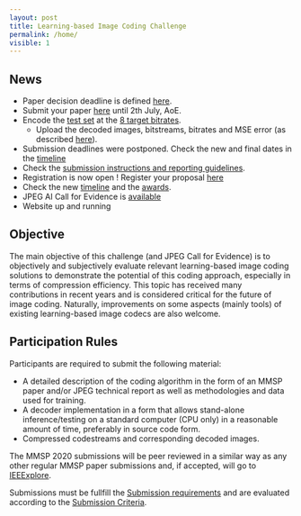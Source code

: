 ```yaml
---
layout: post
title: Learning-based Image Coding Challenge
permalink: /home/
visible: 1
---
```


## News
* Paper decision deadline is defined [here](https://attend.ieee.org/mmsp-2020/important-dates/).
* Submit your paper [here](https://www.conftool.org/mmsp2020/index.php) until 2th July, AoE.
* Encode the [test set](/test_images/) at the [8 target bitrates](/4-eval_proc/). 
	* Upload the decoded images, bitstreams, bitrates and MSE error (as described [here](/sub_instructs/)).
* Submission deadlines were postponed. Check the new and final dates in the [timeline](/0-time/)
* Check the [submission instructions and reporting guidelines](/sub_instructs/).
* Registration is now open ! Register your proposal [here](https://forms.gle/uLwJZFZYQgx8NaYh9)
* Check the new [timeline](/0-time/) and the [awards](/1-awards/).
* JPEG AI Call for Evidence is [available](https://jpeg.org/items/20200224_cfe_peg_ai.html)
* Website up and running

## Objective

The main objective of this challenge (and JPEG Call for Evidence) is to objectively and subjectively evaluate relevant learning-based image coding solutions to demonstrate the potential of this coding approach, especially in terms of compression efficiency. This topic has received many contributions in recent years and is considered critical for the future of image coding. Naturally, improvements on some aspects (mainly tools) of existing learning-based image codecs are also welcome.

## Participation Rules

Participants are required to submit the following material:

* A detailed description of the coding algorithm in the form of an MMSP paper and/or JPEG technical report as well as methodologies and data used for training.
* A decoder implementation in a form that allows stand-alone inference/testing on a standard computer (CPU only) in a reasonable amount of time, preferably in source code form.
* Compressed codestreams and corresponding decoded images.

The MMSP 2020 submissions will be peer reviewed in a similar way as any other regular MMSP paper submissions and, if accepted, will go to [IEEExplore](https://ieeexplore.ieee.org/Xplore/home.jsp). 

Submissions must be fullfill the [Submission requirements](/0-sub_req/) and are evaluated according to the [Submission Criteria](/8-criteria/).


